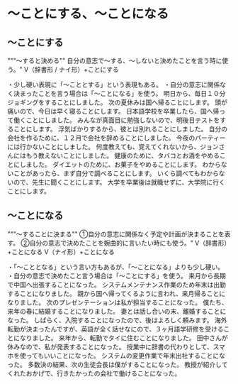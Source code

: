 # 〜ことにする、〜ことになる



## 〜ことにする
"""〜すると決める"" 自分の意志で〜する、〜しないと決めたことを言う時に使う。"
V（辞書形 / ナイ形）+ことにする

・少し硬い表現に「〜こととする」という表現もある。 ・自分の意志に関係なく決まったことを言う場合は「〜ことになる」を使う。
明日から、毎日１０分ジョギングをすることにしました。
次の夏休みは国へ帰ることにします。
頭が痛いので、今日は早く寝ることにします。
日本語学校を卒業したら、国へ帰って働くことにしました。
みんなが真面目に勉強しないので、明後日テストをすることにします。
浮気ばかりするから、彼とは別れることにしました。
自分の会社を作るために、１２月で会社を辞めることにしました。
今夜のパーティーには行かないことにしました。
何度教えても、覚えてくれないから、ジョンさんにはもう教えないことにしました。
健康のために、タバコとお酒をやめることにしました。
ダイエットのために、お菓子をやめることにします。
わからないことがあったら、まず自分で調べることにします。
いくら調べてもわからないので、先生に聞くことにします。
大学を卒業後は就職せずに、大学院に行くことにします。
## 〜ことになる
"""〜することに決まる""   ①自分の意志に関係なく予定や計画が決まることを表す。 ②自分の意志で決めたことを婉曲的に言いたい時にも使う。"
V（辞書形）+ことになる V（ナイ形）+ことになる

・「〜こととなる」という言い方もあるが、「〜ことになる」よりも少し硬い。 ・自分の意志で決めたこと言う場合は「〜ことにする」を使う。
来月から長期で中国へ出張することになった。
システムメンテナンス作業のため年末は出勤することになりました。
親から国へ帰ってくるように言われ、来月帰ることになりました。
次のプレゼンテーションは私が担当することになった。
僕たち、来年の春に結婚することになりました。
妻とは話し合いの末、離婚することになった。
しばらく、入院することになったので、後はよろしく頼みます。
海外転勤が決まったんですが、英語が全く話せなにので、３ヶ月語学研修を受けることになりました。
来年から、転勤でタイに住むことになりました。
田中さんが休みなので、私が発表することになった。
授業中に辞書の代わりとして、スマホを使ってもいいことになった。
システムの変更作業で年末出社することになった。
多数決の結果、次の生徒会長は僕がすることになった。
教授が紹介してくれたおかげで、行きたかったの会社で働けることになった。